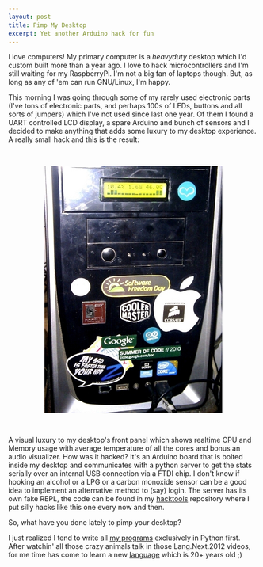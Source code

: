 ```yaml
---
layout: post
title: Pimp My Desktop
excerpt: Yet another Arduino hack for fun
---
```


I love computers! My primary computer is a _heavyduty_ desktop which I'd custom built more than a year ago. I love to hack microcontrollers and I'm still waiting for my RaspberryPi. I'm not a big fan of laptops though. But, as long as any of 'em can run GNU/Linux, I'm happy.

This morning I was going through some of my rarely used electronic parts (I've tons of electronic parts, and perhaps 100s of LEDs, buttons and all sorts of jumpers) which I've not used since last one year. Of them I found a UART controlled LCD display, a spare Arduino and bunch of sensors and I decided to make anything that adds some luxury to my desktop experience. A really small hack and this is the result:

<br><p align="center"><a href="/images/desktop-pimping.jpg"><img align="center" src="/images/desktop-pimping.jpg"></a></p><br>

A visual luxury to my desktop's front panel which shows realtime CPU and Memory usage with average temperature of all the cores and bonus an audio visualizer. How was it hacked? It's an Arduino board that is bolted inside my desktop and communicates with a python server to get the stats serially over an internal USB connection via a FTDI chip. I don't know if hooking an alcohol or a LPG or a carbon monoxide sensor can be a good idea to implement an alternative method to (say) login. The server has its own fake REPL, the code can be found in my [hacktools](https://github.com/rohityadav/hacktools/tree/master/ardulcd) repository where I put silly hacks like this one every now and then. 

So, what have you done lately to pimp your desktop?

I just realized I tend to write all [my programs](https://github.com/rohityadav/hacklab) exclusively in Python first. After watchin' all those crazy animals talk in those Lang.Next.2012 videos, for me time has come to learn a new [language](http://learnyouahaskell.com/chapters) which is 20+ years old ;)
